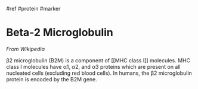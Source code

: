 #ref #protein #marker 

# Beta-2 Microglobulin

_From Wikipedia_

β2 microglobulin (B2M) is a component of [[MHC class I]] molecules. MHC class I molecules have α1, α2, and α3 proteins which are present on all nucleated cells (excluding red blood cells). In humans, the β2 microglobulin protein is encoded by the B2M gene.